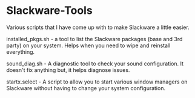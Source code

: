 # Slackware-Tools
Various scripts that I have come up with to make Slackware a little easier.


installed_pkgs.sh - a tool to list the Slackware packages (base and 3rd party) on your system.  Helps when you need to wipe and reinstall everything.
	
sound_diag.sh - A diagnostic tool to check your sound configuration.  It doesn't fix anything but, it helps diagnose issues.
	
startx.select - A script to allow you to start various window managers on Slackware without having to change your system configuration.
